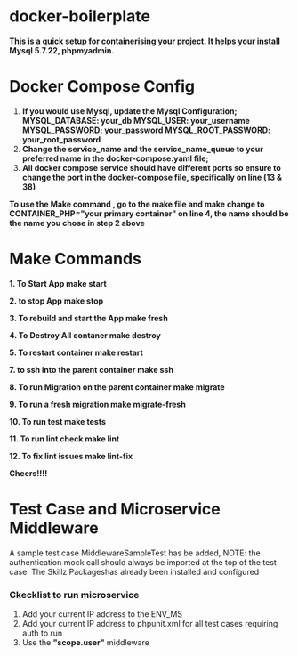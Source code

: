 # docker-boilerplate

**This is a quick setup for containerising your project. It helps your install Mysql 5.7.22, phpmyadmin.**

# Docker Compose Config

1. **If you would use Mysql, update the Mysql Configuration;
   MYSQL_DATABASE: your_db
   MYSQL_USER: your_username
   MYSQL_PASSWORD: your_password
   MYSQL_ROOT_PASSWORD: your_root_password**
2. **Change the service_name and the service_name_queue to your preferred name in the docker-compose.yaml file;**
3. **All docker compose service should have different ports so ensure to change the port in the docker-compose file, specifically on line (13 & 38)**

**To use the Make command , go to the make file and make change to CONTAINER_PHP="your primary container" on line 4, the name should be the name you chose in step 2 above**

# Make Commands

 **1. To Start App
         make start**

 **2. to stop App
         make stop**

 **3. To rebuild and start the App
         make fresh**

 **4. To Destroy All contaner
         make destroy**

 **5. To restart container
         make restart**

 **7. to ssh into the parent container
         make ssh**

 **8. To run Migration on the parent container
         make migrate**

 **9. To run a fresh migration
         make migrate-fresh**

 **10. To run test
          make tests**

 **11. To run lint check
          make lint**

 **12. To fix lint issues
          make lint-fix**

**Cheers!!!!**

# Test Case and Microservice Middleware

A sample test case MiddlewareSampleTest has be added, NOTE: the authentication mock call should always be imported at the top of the test case. The Skillz Packageshas already been installed and configured

### Ckecklist to run microservice

1. Add your current IP address to the ENV_MS
2. Add your current IP address to phpunit.xml for all test cases requiring auth to run
3. Use the **"scope.user"** middleware
